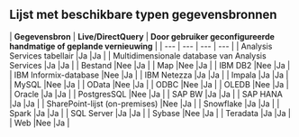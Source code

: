 ## <a name="list-of-available-data-source-types"></a>Lijst met beschikbare typen gegevensbronnen

| **Gegevensbron** | **Live/DirectQuery** | **Door gebruiker geconfigureerde handmatige of geplande vernieuwing** |
| --- | --- | --- | --- |
| Analysis Services tabellair |Ja |Ja |
| Multidimensionale database van Analysis Services |Ja |Ja |
| Bestand |Nee |Ja |
| Map |Nee |Ja |
| IBM DB2 |Nee |Ja |
| IBM Informix-database |Nee |Ja |
| IBM Netezza |Ja |Ja |
| Impala |Ja |Ja |
| MySQL |Nee |Ja |
| OData |Nee |Ja |
| ODBC |Nee |Ja |
| OLEDB |Nee |Ja |
| Oracle |Ja |Ja |
| PostgresSQL |Nee |Ja |
| SAP BW |Ja |Ja |
| SAP HANA |Ja |Ja |
| SharePoint-lijst (on-premises) |Nee |Ja |
| Snowflake |Ja |Ja |
| Spark |Ja |Ja |
| SQL Server |Ja |Ja |
| Sybase |Nee |Ja |
| Teradata |Ja |Ja |
| Web |Nee |Ja |

